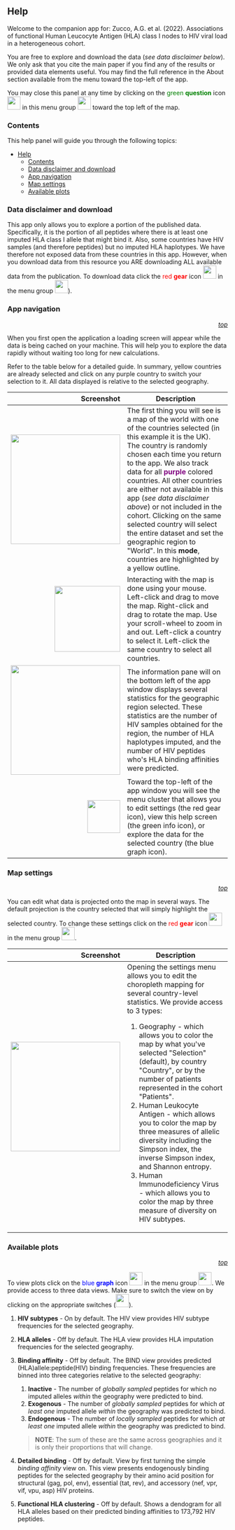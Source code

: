 ## <span id="help-top">Help</span>

Welcome to the companion app for: Zucco, A.G. et al. (2022). Associations of functional Human Leucocyte Antigen (HLA) class I nodes to HIV viral load in a heterogeneous cohort.

You are free to explore and download the data (*see data disclaimer below*). We only ask that you cite the main paper if you find any of the results or provided data elements useful. You may find the full reference in the About section available from the menu toward the top-left of the app.

You may close this panel at any time by clicking on the <span style="color: green;">green **question**</span> icon <img src="./help/greenquestion.jpg" height="30px" /> in this menu group <img src="./help/menu.jpg" height="30px" /> toward the top left of the map.

### Contents

This help panel will guide you through the following topics:

- [<span id="help-top">Help</span>](#help)
  - [Contents](#contents)
  - [<span id="help-disclaimer">Data disclaimer and download</span>](#data-disclaimer-and-download)
  - [<span id="help-navigation">App navigation</span>](#app-navigation)
  - [<span id="help-settings">Map settings</span>](#map-settings)
  - [<span id="help-plots">Available plots</span>](#available-plots)


### <span id="help-disclaimer">Data disclaimer and download</span>

This app only allows you to explore a portion of the published data. Specifically, it is the portion of all peptides where there is at least one imputed HLA class I allele that might bind it. Also, some countries have HIV samples (and therefore peptides) but no imputed HLA haplotypes. We have therefore not exposed data from these countries in this app. However, when you download data from this resource you ARE downloading ALL available data from the publication. To download data click the <span style="color: red;">red **gear**</span> icon <img src="./help/redgear.jpg" height="30px" /> in the menu group <img src="./help/menu.jpg" height="30px" />).

### <span id="help-navigation">App navigation</span>
<div style="text-align: right"><i><a href="#help-top">top</a></i></div>

When you first open the application a loading screen will appear while the data is being cached on your machine. This will help you to explore the data rapidly without waiting too long for new calculations.

Refer to the table below for a detailed guide. In summary, yellow countries are already selected and click on any purple country to switch your selection to it. All data displayed is relative to the selected geography.

Screenshot | Description
---: | ---
<img src="./help/help1.appEntry.jpg" width="250px" /> | The first thing you will see is a map of the world with one of the countries selected (in this example it is the UK). The country is randomly chosen each time you return to the app. We also track data for all <span style="color: purple">**purple**</span> colored countries. All other countries are either not available in this app (*see data disclaimer above*) or not included in the cohort. Clicking on the same selected country will select the entire dataset and set the geographic region to "World". In this **mode**, countries are highlighted by a yellow outline.<br />
<img src="./help/mouse.jpg" width="150px" /> | Interacting with the map is done using your mouse. Left-click and drag to move the map. Right-click and drag to rotate the map. Use your scroll-wheel to zoom in and out. Left-click a country to select it. Left-click the same country to select all countries.
<img src="./help/help2.infoBox.jpg" width="250px" /> | The information pane will on the bottom left of the app window displays several statistics for the geographic region selected. These statistics are the number of HIV samples obtained for the region, the number of HLA haplotypes imputed, and the number of HIV peptides who's HLA binding affinities were predicted.<br />
<img src="./help/menu.jpg" width="75px" /> | Toward the top-left of the app window you will see the menu cluster that allows you to edit settings (the red gear icon), view this help screen (the green info icon), or explore the data for the selected country (the blue graph icon).

### <span id="help-settings">Map settings</span>
<div style="text-align: right"><i><a href="#help-top">top</a></i></div>

You can edit what data is projected onto the map in several ways. The default projection is the country selected that will simply highlight the selected country. To change these settings click on the <span style="color: red;">red **gear**</span> icon <img src="./help/redgear.jpg" height="30px" /> in the menu group <img src="./help/menu.jpg" height="30px" />.

Screenshot | Description
---: | ---
<img src="./help/help4.settings.jpg" width="250px" /> | <div>Opening the settings menu allows you to edit the choropleth mapping for several country-level statistics. We provide access to 3 types: <ol><li>Geography - which allows you to color the map by what you've selected "Selection" (default), by country "Country", or by the number of patients represented in the cohort "Patients".</li><li>Human Leukocyte Antigen - which allows you to color the map by three measures of allelic diversity including the Simpson index, the inverse Simpson index, and Shannon entropy.</li><li>Human Immunodeficiency Virus - which allows you to color the map by three measure of diversity on HIV subtypes.</li></ol></div>

### <span id="help-plots">Available plots</span>
<div style="text-align: right"><i><a href="#help-top">top</a></i></div>

To view plots click on the <span style="color: blue;">blue **graph**</span> icon <img src="./help/bluegraph.jpg" height="30px" /> in the menu group <img src="./help/menu.jpg" height="30px" />. We provide access to three data views. Make sure to switch the view on by clicking on the appropriate switches (<img src="./help/switches.jpg" height="30px" />).

1. **HIV subtypes** - On by default. The HIV view provides HIV subtype frequencies for the selected geography.
2. **HLA alleles** - Off by default. The HLA view provides HLA imputation frequencies for the selected geography.
3. **Binding affinity** - Off by default. The BIND view provides predicted (HLA)allele:peptide(HIV) binding frequencies. These frequencies are binned into three categories relative to the selected geography:
   1. **Inactive** - The number of *globally sampled* peptides for which no imputed alleles *within* the geography were predicted to bind.
   2. **Exogenous** - The number of *globally sampled* peptides for which *at least one* imputed allele *within* the geography was predicted to bind.
   3. **Endogenous** - The number of *locally sampled* peptides for which *at least one* imputed allele *within* the geography was predicted to bind.
   
   > **NOTE**: The sum of these are the same across geographies and it is only their proportions that will change.
4. **Detailed binding** - Off by default. View by first turning the simple *binding affinity* view on. This view presents endogenously binding peptides for the selected geography by their amino acid position for structural (gag, pol, env), essential (tat, rev), and accessory (nef, vpr, vif, vpu, asp) HIV proteins.
5. **Functional HLA clustering** - Off by default. Shows a dendogram for all HLA alleles based on their predicted binding affinities to 173,792 HIV peptides.
